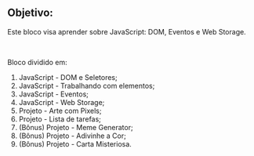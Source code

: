 ## Objetivo:

<p>Este bloco visa aprender sobre JavaScript: DOM, Eventos e Web Storage.</p>
<br>
<p>Bloco dividido em:</p>
<ol>
  <li>JavaScript - DOM e Seletores;</li>
  <li>JavaScript - Trabalhando com elementos;</li>
  <li>JavaScript - Eventos;</li>
  <li>JavaScript - Web Storage;</li>
  <li>Projeto - Arte com Pixels;</li>
  <li>Projeto - Lista de tarefas;</li>
  <li>(Bônus) Projeto - Meme Generator;</li>
  <li>(Bônus) Projeto - Adivinhe a Cor;</li>
  <li>(Bônus) Projeto - Carta Misteriosa.</li>
</ol>
